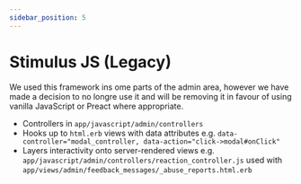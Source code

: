 ```yaml
---
sidebar_position: 5
---
```


# Stimulus JS (Legacy)

We used this framework ins ome parts of the admin area, however we have made a decision to no longre use it and will be removing it in favour of using vanilla JavaScript or Preact where appropriate.

- Controllers in `app/javascript/admin/controllers`
- Hooks up to `html.erb` views with data attributes e.g. `data-controller="modal_controller, data-action="click->modal#onClick"`
- Layers interactivity onto server-rendered views
e.g. `app/javascript/admin/controllers/reaction_controller.js` used with `app/views/admin/feedback_messages/_abuse_reports.html.erb`
